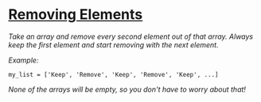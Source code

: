 #     [Removing Elements](https://www.codewars.com/kata/5769b3802ae6f8e4890009d2)
  
*Take an array and remove every second element out of that array. Always keep the first element and start removing with the next element.*

*Example:*

```my_list = ['Keep', 'Remove', 'Keep', 'Remove', 'Keep', ...]```

*None of the arrays will be empty, so you don't have to worry about that!*